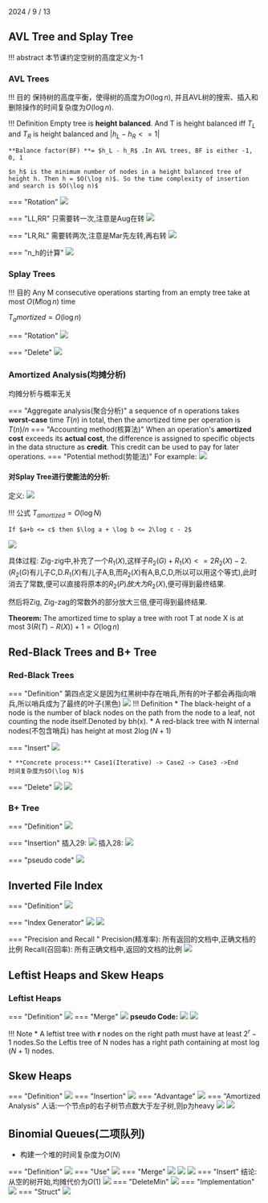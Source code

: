 2024 / 9 / 13

## AVL Tree and Splay Tree 

!!! abstract
    本节课约定空树的高度定义为-1

### AVL Trees
!!! 目的
    保持树的高度平衡，使得树的高度为$O(\log n)$, 并且AVL树的搜索、插入和删除操作的时间复杂度为$O(\log n)$.

!!! Definition
    Empty tree is **height balanced**. And T is height balanced iff $T_L$  and  $T_R$ is height balanced and $|h_L - h_R <= 1|$

    **Balance factor(BF) **= $h_L - h_R$ .In AVL trees, BF is either -1, 0, 1

    $n_h$ is the minimum number of nodes in a height balanced tree of height h. Then h = $O(\log n)$. So the time complexity of insertion and search is $O(\log n)$


=== "Rotation"
    <img src="../image/AVL_Tree/Rotation.png">

=== "LL,RR"
    只需要转一次,注意是Aug在转
    <img src="../image/AVL_Tree/LL.png">

=== "LR,RL"
    需要转两次,注意是Mar先左转,再右转
    <img src="../image/AVL_Tree/LR.png">

=== "n_h的计算"
    <img src="../image/AVL_Tree/n_h.png">

### Splay Trees 
!!! 目的
    Any M consecutive operations starting from an empty tree take at most $O(M\log n)$ time

$T_amortized = O(\log n)$

=== "Rotation"
    <img src="../image/SplayTree/SplayTree.png">

=== "Delete"
    <img src="../image/SplayTree/Del.png">

### Amortized Analysis(均摊分析)
均摊分析与概率无关

=== "Aggregate analysis(聚合分析)"
    a sequence of n operations takes **worst-case** time $T(n)$ in total, then the amortized time per operation is $T(n)/n$
=== "Accounting method(核算法)"
    When an operation's **amortized cost** exceeds its **actual cost**, the difference is assigned to specific objects in the data structure as **credit**. This credit can be used to pay for later operations.
=== "Potential method(势能法)" 
    For example:
    <img src="../image/Amortized/PotentialMethod.png">

#### 对Splay Tree进行使能法的分析:
定义:
<img src="../image/Amortized/Def.png">

!!! 公式
    $T_{amortized} = O(\log N)$

    If $a+b <= c$ then $\log a + \log b <= 2\log c - 2$

<img src="../image/Amortized/Analyse.png">

具体过程:
Zig-zig中,补充了一个$R_1(X)$,这样子$R_2(G)+R_1(X) <= 2R_2(X) - 2$.($R_2(G)$有儿子C,D.$R_1(X)$有儿子A,B,而$R_2(X)$有A,B,C,D,所以可以用这个等式),此时消去了常数,便可以直接将原本的$R_2(P)放大为R_2(X)$,便可得到最终结果.

然后将Zig, Zig-zag的常数外的部分放大三倍,便可得到最终结果.

**Theorem:** The amortized time to splay a tree with root T at node X is at most $3(R(T)-R(X))+1 = O(\log n)$ 

## Red-Black Trees and B+ Tree

### Red-Black Trees
=== "Definition"
    第四点定义是因为红黑树中存在哨兵,所有的叶子都会再指向哨兵,所以哨兵成为了最终的叶子(黑色)
    <img src="../image/RedBlack_Tree/RedBlackTree.png">
    !!! Definition
        * The black-height of a node is the number of black nodes on the path from the node to a leaf, not counting the node itself.Denoted by bh(x).
        * A red-black tree with N internal nodes(不包含哨兵) has height at most $2\log(N+1)$

=== "Insert"
    <img src="../image/RedBlack_Tree/Insert.png">

    * **Concrete process:** Case1(Iterative) -> Case2 -> Case3 ->End
    时间复杂度为$O(\log N)$
=== "Delete"
    <img src="../image/RedBlack_Tree/Delete1.png">
    <img src="../image/RedBlack_Tree/Delete2.png">


### B+ Tree

=== "Definition"
    <img src="../image/B+Tree/Definition.png">

=== "Insertion"
    插入29:
    <img src="../image/B+Tree/Insertion1.png">
    插入28:
    <img src="../image/B+Tree/Insertion2.png">

=== "pseudo code"
    <img src="../image/B+Tree/pseudo.png">

## Inverted File Index

=== "Definition"
    <img src="../image/Inverted_File_Index/Definition.png">

=== "Index Generator"
    <img src="../image/Inverted_File_Index/Generator.png">
    <img src="../image/Inverted_File_Index/Generator2.png">

=== "Precision and Recall   "
    Precision(精准率): 所有返回的文档中,正确文档的比例
    Recall(召回率): 所有正确文档中,返回的文档的比例
    <img src="../image/Inverted_File_Index/Precision_Recall.png">
## Leftist Heaps and Skew Heaps

### Leftist Heaps
=== "Definition"
    <img src="../image/Leftist_Heaps/Definition.png">
=== "Merge"
    <img src="../image/Leftist_Heaps/Merge.png">
    **pseudo Code:**
    <img src="../image/Leftist_Heaps/MergeCode.png">
    <img src="../image/Leftist_Heaps/MergeIterative.png">
    

!!! Note
    * A leftist tree with **r** nodes on the right path must have at least $2^r-1$ nodes.So the Leftis tree of N nodes has a right path containing at most $\log (N+1)$ nodes.

## Skew Heaps

=== "Definition"
    <img src="../image/SkewHeaps/Definition.png">
=== "Insertion"
    <img src="../image/SkewHeaps/Insertion.png">
=== "Advantage"
    <img src="../image/SkewHeaps/Advantage.png">
=== "Amortized Analysis"
    人话:一个节点p的右子树节点数大于左子树,则p为heavy
    <img src="../image/SkewHeaps/Amortized.png">
    <img src="../image/SkewHeaps/Amortized1.png">
    
## Binomial Queues(二项队列)
* 构建一个堆的时间复杂度为$O(N)$

=== "Definition"
    <img src="../image/Binomial_Queues/Definition.png">
=== "Use"
    <img src="../image/Binomial_Queues/use.png">
=== "Merge"
    <img src="../image/Binomial_Queues/merge.png">
    <img src="../image/Binomial_Queues/MergeCode.png">
    <img src="../image/Binomial_Queues/MergeCode1.png">
=== "Insert"
    结论:从空的树开始,均摊代价为$O(1)$
    <img src="../image/Binomial_Queues/insert.png">
=== "DeleteMin"
    <img src="../image/Binomial_Queues/DeleteMin.png">
=== "Implementation"
    <img src="../image/Binomial_Queues/Implementation.png">
=== "Struct"
    <img src="../image/Binomial_Queues/Struct.png">